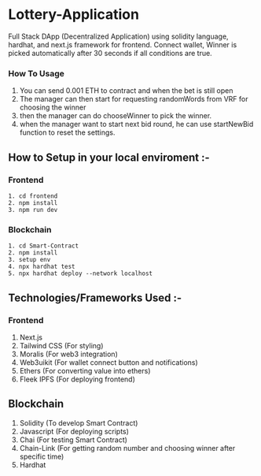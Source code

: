 # Lottery-Application
Full Stack DApp (Decentralized Application) using solidity language, hardhat, and next.js framework for frontend. 
Connect wallet, Winner is picked automatically after 30 seconds if all conditions are true.


### How To Usage
1. You can send 0.001 ETH to contract and when the bet is still open
2. The manager can then start for requesting randomWords from VRF for choosing the winner
3. then the manager can do chooseWinner to pick the winner.
4. when the manager want to start next bid round, he can use startNewBid function to reset the settings.


## How to Setup in your local enviroment :-

### Frontend 
    1. cd frontend
    2. npm install
    3. npm run dev


### Blockchain
    1. cd Smart-Contract
    2. npm install
    3. setup env
    4. npx hardhat test
    5. npx hardhat deploy --network localhost

## Technologies/Frameworks Used :-

### Frontend
1. Next.js
2. Tailwind CSS (For styling)
3. Moralis (For web3 integration)
4. Web3uikit (For wallet connect button and notifications)
5. Ethers (For converting value into ethers)
6. Fleek IPFS (For deploying frontend)

## Blockchain
1. Solidity (To develop Smart Contract)
2. Javascript (For deploying scripts)
3. Chai (For testing Smart Contract)
4. Chain-Link (For getting random number and choosing winner after specific time)
5. Hardhat
